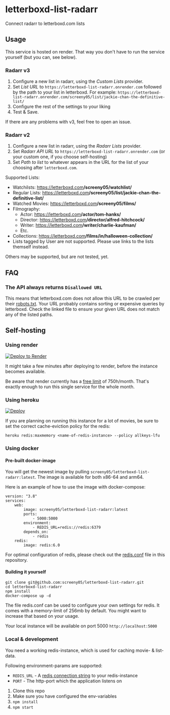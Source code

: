 # letterboxd-list-radarr

Connect radarr to letterboxd.com lists

## Usage

This service is hosted on render. That way you don't have to run the service yourself (but you can, see below).

### Radarr v3

1. Configure a new list in radarr, using the _Custom Lists_ provider.
2. Set _List URL_ to `https://letterboxd-list-radarr.onrender.com` followed by the path to your list in letterboxd. For example: `https://letterboxd-list-radarr.onrender.com/screeny05/list/jackie-chan-the-definitive-list/`
3. Configure the rest of the settings to your liking
4. Test & Save.

If there are any problems with v3, feel free to open an issue.

### Radarr v2

1. Configure a new list in radarr, using the _Radarr Lists_ provider.
2. Set _Radarr API URL_ to `https://letterboxd-list-radarr.onrender.com` (or your custom one, if you choose self-hosting)
3. Set _Path to list_ to whatever appears in the URL for the list of your choosing after `letterboxd.com`.

Supported Lists:

-   Watchilsts: https://letterboxd.com<b>/screeny05/watchlist/</b>
-   Regular Lists: https://letterboxd.com<b>/screeny05/list/jackie-chan-the-definitive-list/</b>
-   Watched Movies: https://letterboxd.com<b>/screeny05/films/</b>
-   Filmography:
    -   Actor: https://letterboxd.com<b>/actor/tom-hanks/</b>
    -   Director: https://letterboxd.com<b>/director/alfred-hitchcock/</b>
    -   Writer: https://letterboxd.com<b>/writer/charlie-kaufman/</b>
    -   Etc.
-   Collections: https://letterboxd.com<b>/films/in/halloween-collection/</b>
-   Lists tagged by User are not supported. Please use links to the lists themself instead.

Others may be supported, but are not tested, yet.

## FAQ

### The API always returns `Disallowed URL`

This means that letterboxd.com does not allow this URL to be crawled per their [robots.txt](https://letterboxd.com/robots.txt). Your URL probably contains sorting or expensive queries by letterboxd. Check the linked file to ensure your given URL does not match any of the listed paths.

## Self-hosting

### Using render

[![Deploy to Render](https://render.com/images/deploy-to-render-button.svg)](https://render.com/deploy)

It might take a few minutes after deploying to render, before the instance becomes available.

Be aware that render currently has a [free limit](https://render.com/docs/free) of 750h/month. That's exactly enough to run this single service for the whole month.

### Using heroku

[![Deploy](https://www.herokucdn.com/deploy/button.svg)](https://heroku.com/deploy)

If you are planning on running this instance for a lot of movies, be sure to set the correct cache-eviction policy for the redis:

```
heroku redis:maxmemory <name-of-redis-instance> --policy allkeys-lfu
```

### Using docker

#### Pre-built docker-image

You will get the newest image by pulling `screeny05/letterboxd-list-radarr:latest`. The image is available for both x86-64 and arm64.

Here is an example of how to use the image with docker-compose:

```
version: "3.8"
services:
    web:
        image: screeny05/letterboxd-list-radarr:latest
        ports:
            - 5000:5000
        environment:
            - REDIS_URL=redis://redis:6379
        depends_on:
            - redis
    redis:
        image: redis:6.0
```

For optimal configuration of redis, please check out the [redis.conf](redis.conf) file in this repository.

#### Building it yourself

```
git clone git@github.com:screeny05/letterboxd-list-radarr.git
cd letterboxd-list-radarr
npm install
docker-compose up -d
```

The file redis.conf can be used to configure your own settings for redis. It comes with a memory-limit of 256mb by default. You might want to increase that based on your usage.

Your local instance will be available on port 5000 `http://localhost:5000`

### Local & development

You need a working redis-instance, which is used for caching movie- & list-data.

Following environment-params are supported:

-   `REDIS_URL` - A [redis connection string](https://github.com/ServiceStack/ServiceStack.Redis#redis-connection-strings) to your redis-instance
-   `PORT` - The http-port which the application listens on

1. Clone this repo
2. Make sure you have configured the env-variables
3. `npm install`
4. `npm start`
